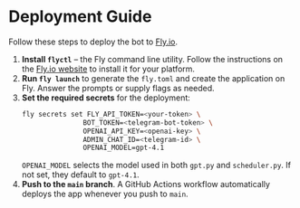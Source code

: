 # Deployment Guide

Follow these steps to deploy the bot to [Fly.io](https://fly.io).

1. **Install `flyctl`** – the Fly command line utility. Follow the instructions on the [Fly.io website](https://fly.io/docs/getting-started/installing-flyctl/) to install it for your platform.
2. **Run `fly launch`** to generate the `fly.toml` and create the application on Fly. Answer the prompts or supply flags as needed.
3. **Set the required secrets** for the deployment:
   ```bash
   fly secrets set FLY_API_TOKEN=<your-token> \
                  BOT_TOKEN=<telegram-bot-token> \
                  OPENAI_API_KEY=<openai-key> \
                  ADMIN_CHAT_ID=<telegram-id> \
                  OPENAI_MODEL=gpt-4.1
   ```
   `OPENAI_MODEL` selects the model used in both `gpt.py` and `scheduler.py`. If
   not set, they default to `gpt-4.1`.
4. **Push to the `main` branch**. A GitHub Actions workflow automatically deploys the app whenever you push to `main`.
